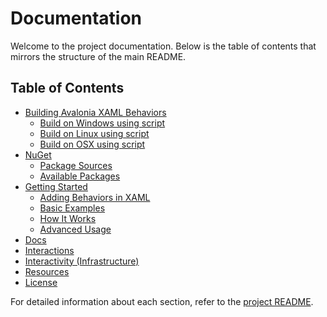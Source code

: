 # Documentation

Welcome to the project documentation. Below is the table of contents that mirrors the structure of the main README.

## Table of Contents

- [Building Avalonia XAML Behaviors](../README.md#building-avalonia-xaml-behaviors)
  - [Build on Windows using script](../README.md#build-on-windows-using-script)
  - [Build on Linux using script](../README.md#build-on-linux-using-script)
  - [Build on OSX using script](../README.md#build-on-osx-using-script)
- [NuGet](../README.md#nuget)
  - [Package Sources](../README.md#package-sources)
  - [Available Packages](../README.md#available-packages)
- [Getting Started](../README.md#getting-started)
  - [Adding Behaviors in XAML](../README.md#adding-behaviors-in-xaml)
  - [Basic Examples](../README.md#basic-examples)
  - [How It Works](../README.md#how-it-works)
  - [Advanced Usage](../README.md#advanced-usage)
- [Docs](../README.md#docs)
- [Interactions](../README.md#interactions)
- [Interactivity (Infrastructure)](../README.md#interactivity-infrastructure)
- [Resources](../README.md#resources)
- [License](../README.md#license)

For detailed information about each section, refer to the [project README](../README.md).
